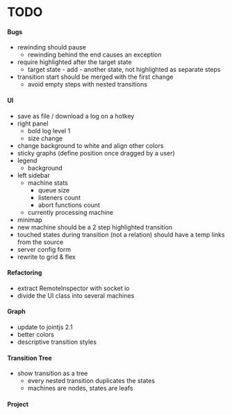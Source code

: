 # TODO

#### Bugs
- rewinding should pause
  - rewinding behind the end causes an exception
- require highlighted after the target state
  - target state - add - another state, not highlighted as separate steps
- transition start should be merged with the first change
  - avoid empty steps with nested transitions

#### UI
- save as file / download a log on a hotkey
- right panel
  - bold log level 1
  - size change
- change background to white and align other colors
- sticky graphs (define position once dragged by a user)
- legend
  - background
- left sidebar
  - machine stats
    - queue size
    - listeners count
    - abort functions count
  - currently processing machine
- minimap
- new machine should be a 2 step highlighted transition
- touched states during transition (not a relation) should have a temp links
  from the source
- server config form
- rewrite to grid & flex
  
#### Refactoring
- extract RemoteInspector with socket io
- divide the UI class into several machines

#### Graph
- update to jointjs 2.1
- better colors
- descriptive transition styles

#### Transition Tree
- show transition as a tree
  - every nested transition duplicates the states
  - machines are nodes, states are leafs
  
#### Project